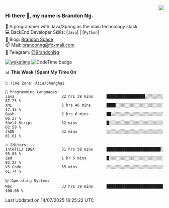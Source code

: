 <img  align="right" src="https://github-readme-stats-brandon0824.vercel.app/api/top-langs/?username=brandon0824&layout=compact">

### Hi there 👋, my name is Brandon Ng.

🌱 A programmer with Java/Spring as the main technology stack.  
💻 BackEnd Developer Skills: [`Java`] | [`Python`]  
📝 Blog: [Brandon Space](https://blog.brandonng.cc)  
📫 Mail: brandonng@foxmail.com  
📰 Telegram: [@BrandonNg](https://t.me/BrandonNg24)  

[![wakatime](https://wakatime.com/badge/user/940cafbf-f9d5-4b24-9a07-19bb072f52bb.svg)](https://wakatime.com/@940cafbf-f9d5-4b24-9a07-19bb072f52bb)
![CodeTime badge](https://img.shields.io/endpoint?style=flat-square&url=https%3A%2F%2Fapi.codetime.dev%2Fshield%3Fid%3D128%26project%3D%26in%3D604800000)

<!--START_SECTION:waka-->
📊 **This Week I Spent My Time On** 

```text
🕑︎ Time Zone: Asia/Shanghai

💬 Programming Languages: 
Java                     22 hrs 38 mins      █████████████████░░░░░░░░   67.25 % 
XML                      5 hrs 46 mins       ████░░░░░░░░░░░░░░░░░░░░░   17.15 % 
Bash                     2 hrs 6 mins        ██░░░░░░░░░░░░░░░░░░░░░░░   06.27 % 
Shell Script             52 mins             █░░░░░░░░░░░░░░░░░░░░░░░░   02.59 % 
JSON                     32 mins             ░░░░░░░░░░░░░░░░░░░░░░░░░   01.61 % 

🔥 Editors: 
IntelliJ IDEA            31 hrs 59 mins      ████████████████████████░   95.03 % 
Zed                      1 hr 5 mins         █░░░░░░░░░░░░░░░░░░░░░░░░   03.22 % 
VS Code                  35 mins             ░░░░░░░░░░░░░░░░░░░░░░░░░   01.74 % 

💻 Operating System: 
Mac                      33 hrs 39 mins      █████████████████████████   100.00 % 
```


 Last Updated on 14/07/2025 16:25:22 UTC
<!--END_SECTION:waka-->
